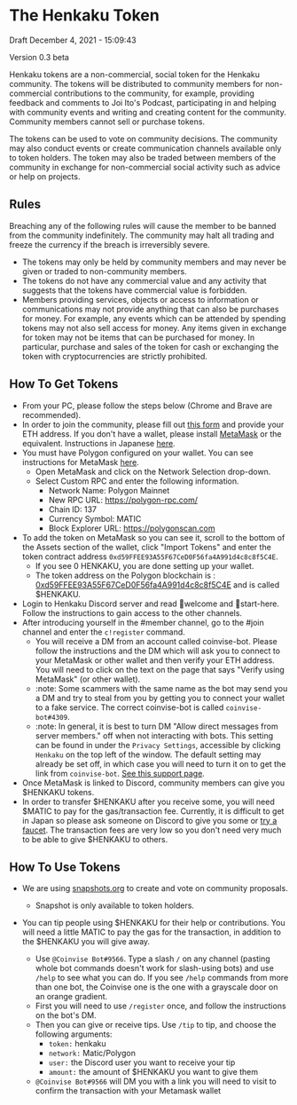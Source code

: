 # The Henkaku Token

Draft December 4, 2021 - 15:09:43

Version 0.3 beta

Henkaku tokens are a non-commercial, social token for the Henkaku community. The tokens will be distributed to community members for non-commercial contributions to the community, for example, providing feedback and comments to Joi Ito's Podcast, participating in and helping with community events and writing and creating content for the community. Community members cannot sell or purchase tokens.

The tokens can be used to vote on community decisions. The community may also conduct events or create communication channels available only to token holders. The token may also be traded between members of the community in exchange for non-commercial social activity such as advice or help on projects.

## Rules

Breaching any of the following rules will cause the member to be banned from the community indefinitely. The community may halt all trading and freeze the currency if the breach is irreversibly severe.

* The tokens may only be held by community members and may never be given or traded to non-community members.
* The tokens do not have any commercial value and any activity that suggests that the tokens have commercial value is forbidden.
* Members providing services, objects or access to information or communications may not provide anything that can also be purchases for money. For example, any events which can be attended by spending tokens may not also sell access for money. Any items given in exchange for token may not be items that can be purchased for money. In particular, purchase and sales of the token for cash or exchanging the token with cryptocurrencies are strictly prohibited.

## How To Get Tokens
* From your PC, please follow the steps below (Chrome and Brave are recommended).
* In order to join the community, please fill out [this form](https://airtable.com/shrO7yOVqbeymYSOW) and provide your ETH address. If you don't have a wallet, please install [MetaMask](https://metamask.io) or the equivalent. Instructions in Japanese [here](https://joi.ito.com/jp/archives/2021/11/08/005731.html).
* You must have Polygon configured on your wallet. You can see instructions for MetaMask [here](https://docs.polygon.technology/docs/develop/metamask/config-polygon-on-metamask/).
  * Open MetaMask and click on the Network Selection drop-down.
  * Select Custom RPC and enter the following information.
    * Network Name: Polygon Mainnet
    * New RPC URL: https://polygon-rpc.com/
    * Chain ID: 137
    * Currency Symbol: MATIC
    * Block Explorer URL: https://polygonscan.com
* To add the token on MetaMask so you can see it, scroll to the bottom of the Assets section of the wallet, click "Import Tokens" and enter the token contract address `0xd59FFEE93A55F67CeD0F56fa4A991d4c8c8f5C4E`.
  * If you see 0 HENKAKU, you are done setting up your wallet.
  * The token address on the Polygon blockchain is : [0xd59FFEE93A55F67CeD0F56fa4A991d4c8c8f5C4E](https://polygonscan.com/token/0xd59FFEE93A55F67CeD0F56fa4A991d4c8c8f5C4E) and is called $HENKAKU.
* Login to Henkaku Discord server and read 👋welcome and 🚀start-here. Follow the instructions to gain access to the other channels.
* After introducing yourself in the #member channel, go to the #join channel and enter the `c!register` command.
  * You will receive a DM from an account called coinvise-bot. Please follow the instructions and the DM which will ask you to connect to your MetaMask or other wallet and then verify your ETH address. You will need to click on the text on the page that says "Verify using MetaMask" (or other wallet).
  * :note: Some scammers with the same name as the bot may send you a DM and try to steal from you by getting you to connect your wallet to a fake service. The correct coinvise-bot is called `coinvise-bot#4309`.
  * :note: In general, it is best to turn DM "Allow direct messages from server members." off when not interacting with bots. This setting can be found in under the `Privacy Settings`, accessible by clicking `Henkaku` on the top left of the window. The default setting may already be set off, in which case you will need to turn it on to get the link from `coinvise-bot`. [See this support page](https://support.discord.com/hc/en-us/articles/217916488-Blocking-Privacy-Settings-).
* Once MetaMask is linked to Discord, community members can give you $HENKAKU tokens.
* In order to transfer $HENKAKU after you receive some, you will need $MATIC to pay for the gas/transaction fee. Currently, it is difficult to get in Japan so please ask someone on Discord to give you some or [try a faucet](https://matic.supply). The transaction fees are very low so you don't need very much to be able to give $HENKAKU to others.

## How To Use Tokens

* We are using [snapshots.org](https://snapshot.org/#/henkaku.eth/) to create and vote on community proposals.
  * Snapshot is only available to token holders.

* You can tip people using $HENKAKU for their help or contributions. You will need a little MATIC to pay the gas for the transaction, in addition to the $HENKAKU you will give away.
  * Use `@Coinvise Bot#9566`. Type a slash `/` on any channel (pasting whole bot commands doesn't work for slash-using bots) and use `/help` to see what you can do. If you see `/help` commands from more than one bot, the Coinvise one is the one with a grayscale door on an orange gradient.
  * First you will need to use `/register` once, and follow the instructions on the bot's DM.
  * Then you can give or receive tips. Use `/tip` to tip, and choose the following arguments:
    * `token:` henkaku
    * `network:` Matic/Polygon
    * `user:` the Discord user you want to receive your tip
    * `amount:` the amount of $HENKAKU you want to give them
  * `@Coinvise Bot#9566` will DM you with a link you will need to visit to confirm the transaction with your Metamask wallet
